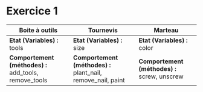 # Exercice 1

| Boite à outils | Tournevis | Marteau |
|---|---|---|
| **Etat (Variables) :** tools | **Etat (Variables) :** size | **Etat (Variables) :** color |
| **Comportement (méthodes) :** add_tools, remove_tools | **Comportement (méthodes) :** plant_nail, remove_nail, paint | **Comportement (méthodes) :** screw, unscrew |
